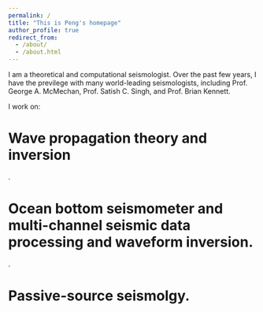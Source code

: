 ```yaml
---
permalink: /
title: "This is Peng's homepage"
author_profile: true
redirect_from: 
  - /about/
  - /about.html
---
```


I am a theoretical and computational seismologist. Over the past few years, I have the previlege with many world-leading seismologists, including Prof. George A. McMechan, Prof. Satish C. Singh, and Prof. Brian Kennett. 

I work on:

Wave propagation theory and inversion
======
.

Ocean bottom seismometer and multi-channel seismic data processing and waveform inversion.
======
.

Passive-source seismolgy.
======

